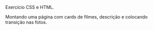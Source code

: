 Exercício CSS e HTML.

Montando uma página com cards de filmes, descrição e colocando transição nas fotos.
